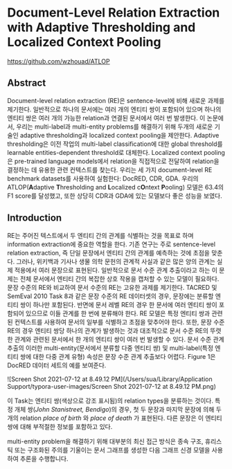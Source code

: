 # Document-Level Relation Extraction with Adaptive Thresholding and Localized Context Pooling

https://github.com/wzhouad/ATLOP

## Abstract

 Document-level relation extraction (RE)은 sentence-level에 비해 새로운 과제를 제기한다. 일반적으로 하나의 문서에는 여러 개의 엔티티 쌍이 포함되어 있으며 하나의 엔티티 쌍은 여러 개의 가능한 relation과 연결된 문서에서 여러 번 발생한다. 이 논문에서, 우리는 multi-label과 multi-entity problems를 해결하기 위해 두개의 새로운 기술인 adaptive thresholding과 localized context pooling을 제안한다. Adaptive thresholding은  이전 작업의 multi-label classification에 대한 global threshold를 learnable entities-dependent threshold로 대체한다. Localized context pooling은 pre-trained language models에서 relation을 직접적으로 전달하여 relation을 결정하는 데 유용한 관련 컨텍스트를 찾는다. 우리는 세 가지  document-level RE benchmark datasets를 사용하여 실험한다: DocRED, CDR, GDA. 우리의 ATLOP(**A**daptive **T**hresholding and **L**ocalized c**O**ntext **P**ooling) 모델은 63.4의 F1 score를 달성했고, 또한 상당히 CDR과 GDA에 있는 모델보다 좋은 성능을 보였다. 

## Introduction

RE는 주어진 텍스트에서 두 엔티티 간의 관계를 식별하는 것을 목표로 하며 information extraction에 중요한 역할을 한다. 기존 연구는 주로 sentence-level relation extraction, 즉 단일 문장에서 엔티티 간의 관계를 예측하는 것에 초점을 맞춘다. 그러나, 위키백과 기사나 생물 의학 문헌의 관계적 사실과 같은 많은 양의 관계는 실제 적용에서 여러 문장으로 표현된다. 일반적으로 문서 수준 관계 추출이라고 하는 이 문제는 전체 문서에서 엔티티 간의 복잡한 상호 작용을 캡처할 수 있는 모델이 필요하다. 문장 수준의 RE와 비교하여 문서 수준의 RE는 고유한 과제를 제기한다. TACRED 및 SemEval 2010 Task 8과 같은 문장 수준의 RE 데이터셋의 경우, 문장에는 분류할 엔티티 쌍이 하나만 포함된다. 반면에 문서 레벨 RE의 경우 한 문서에 여러 엔티티 쌍이 포함되어 있으므로 이들 관계를 한 번에 분류해야 한다. RE 모델은 특정 엔티티 쌍과 관련된 컨텍스트를 사용하여 문서의 일부를 식별하고 초점을 맞추어야 한다. 또한, 문장 수준 RE의 경우 엔티티 쌍당 하나의 관계가 발생하는 것과 대조적으로 문서 수준 RE의 뚜렷한 관계와 관련된 문서에서 한 개의 엔티티 쌍이 여러 번 발생할 수 있다. 문서 수준 관계 추출의 이러한 multi-entity(문서에서 분류할 다중 엔티티 쌍) 및 multi-label(특정 엔티티 쌍에 대한 다중 관계 유형) 속성은 문장 수준 관계 추출보다 어렵다. Figure 1은 DocRED 데이터 세트의 예를 보여준다.

![Screen Shot 2021-07-12 at 8.49.12 PM](/Users/sua/Library/Application Support/typora-user-images/Screen Shot 2021-07-12 at 8.49.12 PM.png)

이 Task는 엔티티 쌍(색상으로 강조 표시됨)의 relation types을 분류하는 것이다. 특정 개체 쌍(*John Stanistreet, Bendigo*)의 경우, 첫 두 문장과 마지막 문장에 의해 두 개의 relation *place of birth* 와  *place of death* 가 표현된다. 다른 문장은 이 엔티티 쌍에 대해 부적절한 정보를 포함하고 있다. 

  multi-entity problem을 해결하기 위해 대부분의 최신 접근 방식은 종속 구조, 휴리스틱 또는 구조화된 주의를 기울이는 문서 그래프를 생성한 다음 그래프 신경 모델을 사용하여 추론을 수행합니다.

  